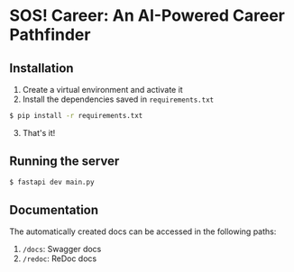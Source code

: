 # SOS! Career: An AI-Powered Career Pathfinder

## Installation

1. Create a virtual environment and activate it
2. Install the dependencies saved in `requirements.txt`

```bash
$ pip install -r requirements.txt
```

3. That's it!

## Running the server

```bash
$ fastapi dev main.py
```

## Documentation

The automatically created docs can be accessed in the following paths:

1. `/docs`: Swagger docs
2. `/redoc`: ReDoc docs
